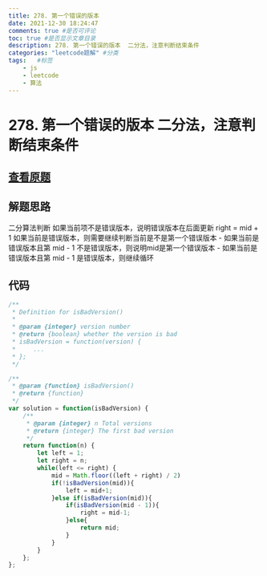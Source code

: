 ```yaml
---
title: 278. 第一个错误的版本
date: 2021-12-30 18:24:47
comments: true #是否可评论
toc: true #是否显示文章目录
description: 278. 第一个错误的版本  二分法，注意判断结束条件
categories: "leetcode题解" #分类
tags:   #标签
    - js
    - leetcode
    - 算法
---
```


# 278. 第一个错误的版本  二分法，注意判断结束条件
## [查看原题](https://leetcode-cn.com/problems/first-bad-version/)
## 解题思路
二分算法判断
如果当前项不是错误版本，说明错误版本在后面更新 right = mid + 1
如果当前是错误版本，则需要继续判断当前是不是第一个错误版本
    - 如果当前是错误版本且第 mid - 1 不是错误版本，则说明mid是第一个错误版本
    - 如果当前是错误版本且第 mid - 1 是错误版本，则继续循环

## 代码

```javascript
/**
 * Definition for isBadVersion()
 * 
 * @param {integer} version number
 * @return {boolean} whether the version is bad
 * isBadVersion = function(version) {
 *     ...
 * };
 */

/**
 * @param {function} isBadVersion()
 * @return {function}
 */
var solution = function(isBadVersion) {
    /**
     * @param {integer} n Total versions
     * @return {integer} The first bad version
     */
    return function(n) {
        let left = 1;
        let right = n;
        while(left <= right) {
            mid = Math.floor((left + right) / 2)
            if(!isBadVersion(mid)){
                left = mid+1;
            }else if(isBadVersion(mid)){
                if(isBadVersion(mid - 1)){
                    right = mid-1;
                }else{
                    return mid;
                }
            }
        }
    };
};
```